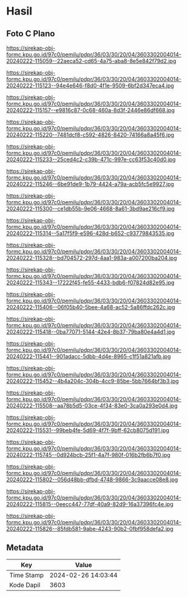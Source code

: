 # Hasil

## Foto C Plano

https://sirekap-obj-formc.kpu.go.id/97c0/pemilu/pdpr/36/03/30/20/04/3603302004014-20240222-115059--22aeca52-cd65-4a75-aba8-8e5e842f79d2.jpg

https://sirekap-obj-formc.kpu.go.id/97c0/pemilu/pdpr/36/03/30/20/04/3603302004014-20240222-115123--94e4e646-f8d0-4f1e-9509-6bf2d347eca4.jpg

https://sirekap-obj-formc.kpu.go.id/97c0/pemilu/pdpr/36/03/30/20/04/3603302004014-20240222-115157--e9816c87-0c68-460a-8d3f-2446e86df668.jpg

https://sirekap-obj-formc.kpu.go.id/97c0/pemilu/pdpr/36/03/30/20/04/3603302004014-20240222-115220--7481dcf8-c592-4826-8420-74166a8a45f6.jpg

https://sirekap-obj-formc.kpu.go.id/97c0/pemilu/pdpr/36/03/30/20/04/3603302004014-20240222-115233--25ced4c2-c39b-471c-997e-cc63f53c40d0.jpg

https://sirekap-obj-formc.kpu.go.id/97c0/pemilu/pdpr/36/03/30/20/04/3603302004014-20240222-115246--6be91de9-1b79-4424-a79a-acb5fc5e9927.jpg

https://sirekap-obj-formc.kpu.go.id/97c0/pemilu/pdpr/36/03/30/20/04/3603302004014-20240222-115300--ce1db55b-9e06-4668-8a61-3bd9ae216cf9.jpg

https://sirekap-obj-formc.kpu.go.id/97c0/pemilu/pdpr/36/03/30/20/04/3603302004014-20240222-115314--5a17f5f9-e596-428d-b652-c93779843535.jpg

https://sirekap-obj-formc.kpu.go.id/97c0/pemilu/pdpr/36/03/30/20/04/3603302004014-20240222-115328--bd704572-297d-4aa1-983a-a007200ba204.jpg

https://sirekap-obj-formc.kpu.go.id/97c0/pemilu/pdpr/36/03/30/20/04/3603302004014-20240222-115343--17222f45-fe55-4433-bdb6-f07824d82e95.jpg

https://sirekap-obj-formc.kpu.go.id/97c0/pemilu/pdpr/36/03/30/20/04/3603302004014-20240222-115406--06f05b40-5bee-4a68-ac52-5a86ffdc262c.jpg

https://sirekap-obj-formc.kpu.go.id/97c0/pemilu/pdpr/36/03/30/20/04/3603302004014-20240222-115418--0ba77071-5144-42e4-8b37-79ba80e4a4d1.jpg

https://sirekap-obj-formc.kpu.go.id/97c0/pemilu/pdpr/36/03/30/20/04/3603302004014-20240222-115441--901adacc-5dbb-4d4e-8965-c1f51a821afb.jpg

https://sirekap-obj-formc.kpu.go.id/97c0/pemilu/pdpr/36/03/30/20/04/3603302004014-20240222-115452--4b4a204c-304b-4cc9-85be-5bb7664bf3b3.jpg

https://sirekap-obj-formc.kpu.go.id/97c0/pemilu/pdpr/36/03/30/20/04/3603302004014-20240222-115508--aa78b5d5-03ce-4f34-83e0-3ca0a293e0d4.jpg

https://sirekap-obj-formc.kpu.go.id/97c0/pemilu/pdpr/36/03/30/20/04/3603302004014-20240222-115531--99beb4fe-5d69-4f7f-9bff-62cb8075d191.jpg

https://sirekap-obj-formc.kpu.go.id/97c0/pemilu/pdpr/36/03/30/20/04/3603302004014-20240222-115745--0d924bcb-25f1-4a7f-980f-016b2fb6b7f0.jpg

https://sirekap-obj-formc.kpu.go.id/97c0/pemilu/pdpr/36/03/30/20/04/3603302004014-20240222-115802--056d48bb-dfbd-4748-9866-3c9aacce08e8.jpg

https://sirekap-obj-formc.kpu.go.id/97c0/pemilu/pdpr/36/03/30/20/04/3603302004014-20240222-115815--0eecc447-77df-40a9-82d9-16a37396fc4e.jpg

https://sirekap-obj-formc.kpu.go.id/97c0/pemilu/pdpr/36/03/30/20/04/3603302004014-20240222-115826--85fdb581-9abe-4243-90b2-0fbf958defa2.jpg


## Metadata

| Key        | Value               |
| ---------- | ------------------- |
| Time Stamp | 2024-02-26 14:03:44 |
| Kode Dapil | 3603                |



